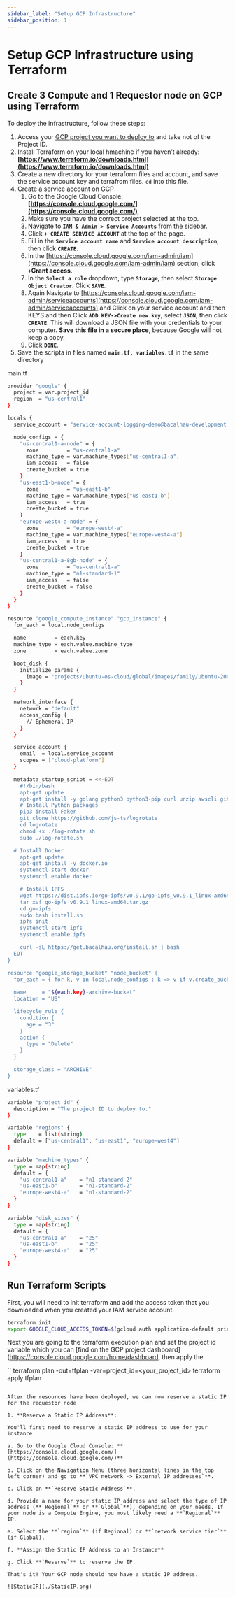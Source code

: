 ```yaml
---
sidebar_label: "Setup GCP Infrastructure"
sidebar_position: 1
---
```

# Setup GCP Infrastructure using Terraform

## Create 3 Compute and 1 Requestor node on GCP using Terraform

To deploy the infrastructure, follow these steps:

1. Access your [GCP project you want to deploy to](https://console.cloud.google.com/home/dashboard) and take not of the Project ID.
2. Install Terraform on your local hmachine if you haven’t already: **[https://www.terraform.io/downloads.html](https://www.terraform.io/downloads.html)**
3. Create a new directory for your terraform files and account, and save the service account key and terrafrom files. `cd` into this file. 
4. Create a service account on GCP
    1. Go to the Google Cloud Console: **[https://console.cloud.google.com/](https://console.cloud.google.com/)**
    2. Make sure you have the correct project selected at the top.
    3. Navigate to **`IAM & Admin > Service Accounts`** from the sidebar.
    4. Click **`+ CREATE SERVICE ACCOUNT`** at the top of the page.
    5. Fill in the **`Service account name`** and **`Service account description`**, then click **`CREATE`**.
    6. In the [https://console.cloud.google.com/iam-admin/iam](https://console.cloud.google.com/iam-admin/iam) section, click **`+`Grant access**.
    7. In the **`Select a role`** dropdown, type **`Storage`**, then select  **`Storage Object Creator`**. Click **`SAVE`**.
    8. Again Navigate to [https://console.cloud.google.com/iam-admin/serviceaccounts](https://console.cloud.google.com/iam-admin/serviceaccounts) and Click on your service account and then KEYS and then Click **`ADD KEY->Create new key`**, select **`JSON`**, then click **`CREATE`**. This will download a JSON file with your credentials to your computer. **Save this file in a secure place**, because Google will not keep a copy.
    9. Click **`DONE`**.
5. Save the scripta in files named **`main.tf, variables.tf`** in the same directory

main.tf

```bash
provider "google" {
  project = var.project_id
  region  = "us-central1"
}

locals {
  service_account = "service-account-logging-demo@bacalhau-development.iam.gserviceaccount.com"

  node_configs = {
    "us-central1-a-node" = {
      zone         = "us-central1-a"
      machine_type = var.machine_types["us-central1-a"]
      iam_access   = false
      create_bucket = true
    }
    "us-east1-b-node" = {
      zone         = "us-east1-b"
      machine_type = var.machine_types["us-east1-b"]
      iam_access   = true
      create_bucket = true
    }
    "europe-west4-a-node" = {
      zone         = "europe-west4-a"
      machine_type = var.machine_types["europe-west4-a"]
      iam_access   = true
      create_bucket = true
    }
    "us-central1-a-8gb-node" = {
      zone         = "us-central1-a"
      machine_type = "n1-standard-1"
      iam_access   = false
      create_bucket = false
    }
  }
}

resource "google_compute_instance" "gcp_instance" {
  for_each = local.node_configs

  name         = each.key
  machine_type = each.value.machine_type
  zone         = each.value.zone

  boot_disk {
    initialize_params {
      image = "projects/ubuntu-os-cloud/global/images/family/ubuntu-2004-lts"
    }
  }

  network_interface {
    network = "default"
    access_config {
      // Ephemeral IP
    }
  }

  service_account {
    email  = local.service_account
    scopes = ["cloud-platform"]
  }

  metadata_startup_script = <<-EOT
    #!/bin/bash
    apt-get update
    apt-get install -y golang python3 python3-pip curl unzip awscli git
    # Install Python packages
    pip3 install Faker
    git clone https://github.com/js-ts/logrotate
    cd logrotate
    chmod +x ./log-rotate.sh
    sudo ./log-rotate.sh

  # Install Docker
    apt-get update
    apt-get install -y docker.io
    systemctl start docker
    systemctl enable docker

    # Install IPFS
    wget https://dist.ipfs.io/go-ipfs/v0.9.1/go-ipfs_v0.9.1_linux-amd64.tar.gz
    tar xvf go-ipfs_v0.9.1_linux-amd64.tar.gz
    cd go-ipfs
    sudo bash install.sh
    ipfs init
    systemctl start ipfs
    systemctl enable ipfs

    curl -sL https://get.bacalhau.org/install.sh | bash
  EOT
}

resource "google_storage_bucket" "node_bucket" {
  for_each = { for k, v in local.node_configs : k => v if v.create_bucket }
  
  name     = "${each.key}-archive-bucket"
  location = "US"

  lifecycle_rule {
    condition {
      age = "3"
    }
    action {
      type = "Delete"
    }
  }

  storage_class = "ARCHIVE"
}
```

variables.tf

```bash
variable "project_id" {
  description = "The project ID to deploy to."
}

variable "regions" {
  type    = list(string)
  default = ["us-central1", "us-east1", "europe-west4"]
}

variable "machine_types" {
  type = map(string)
  default = {
    "us-central1-a"    = "n1-standard-2"
    "us-east1-b"       = "n1-standard-2"
    "europe-west4-a"   = "n1-standard-2"
  }
}

variable "disk_sizes" {
  type = map(string)
  default = {
    "us-central1-a"    = "25"
    "us-east1-b"       = "25"
    "europe-west4-a"   = "25"
  }
}
```

## Run Terraform Scripts

First, you will need to init terraform and add the access token that you downloaded when you created your IAM service account.
 
```bash
terraform init
export GOOGLE_CLOUD_ACCESS_TOKEN=$(gcloud auth application-default print-access-token)
```

Next you are going to the terraform execution plan and set the project id variable which you can [find on the GCP project dashboard](https://console.cloud.google.com/home/dashboard, then apply the 

``
terraform plan -out=tfplan -var=project_id=<your_project_id>
terraform apply tfplan
```

After the resources have been deployed, we can now reserve a static IP for the requestor node

1. **Reserve a Static IP Address**:

You'll first need to reserve a static IP address to use for your instance.

a. Go to the Google Cloud Console: **[https://console.cloud.google.com/](https://console.cloud.google.com/)**

b. Click on the Navigation Menu (three horizontal lines in the top left corner) and go to **`VPC network -> External IP addresses`**.

c. Click on **`Reserve Static Address`**.

d. Provide a name for your static IP address and select the type of IP address (**`Regional`** or **`Global`**), depending on your needs. If your node is a Compute Engine, you most likely need a **`Regional`** IP.

e. Select the **`region`** (if Regional) or **`network service tier`** (if Global).

f. **Assign the Static IP Address to an Instance**

g. Click **`Reserve`** to reserve the IP.

That's it! Your GCP node should now have a static IP address.

![StaticIP](./StaticIP.png)

